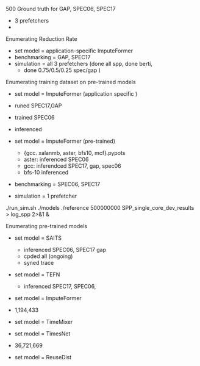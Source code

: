 500 Ground truth for GAP, SPEC06, SPEC17
- 3 prefetchers
-
Enumerating Reduction Rate
- set model = application-specific ImputeFormer
- benchmarking = GAP, SPEC17
- simulation = all 3 prefetchers (done all spp, done berti,
	- done 0.75/0.5/0.25 spec/gap )

Enumerating training dataset on pre-trained models
- set model = ImputeFormer (application specific	)
- runed SPEC17,GAP
- trained SPEC06
- inferenced

- set model = ImputeFormer (pre-trained)
	- {gcc. xalanmb, aster, bfs10, mcf}.pypots	
	- aster: inferenced  SPEC06
	- gcc: inferendced SPEC17, gap, spec06
	- bfs-10 inferenced
- benchmarking = SPEC06, SPEC17
- simulation = 1 prefetcher

./run_sim.sh ./models ./reference 500000000 SPP_single_core_dev_results > log_spp 2>&1 &

Enumerating pre-trained models
- set model = SAITS
	- inferenced SPEC06, SPEC17 gap
	- cpded all (ongoing)
	- syned trace

- set model = TEFN
	- inferenced SPEC17, SPEC06, 
	
- set model = ImputeFormer 
- 1,194,433
- set model = TimeMixer
- set model = TimesNet
- 36,721,669
- set model = ReuseDist
<!--stackedit_data:
eyJoaXN0b3J5IjpbMTA0NjQwOTg5NCwtMTQ2NjI1MjI0MSwtMT
M0NzIzNDMwOSwtMjA0MDkzNTc2MywyMTE1MjEwODQ4LDE2OTY3
MzY5NjgsLTkxNTg1ODAzMSwtNTA3Njg3ODY0LC0xNjI2NDQyOT
U0LC04NDA2NDcwMjcsMTg5NDIwMDUyMSwxNjQxMDI2MjMyLDE3
MTU3NTk0MDksMTk2MzMwOTg2OSwtODI4MzExNTEzLDQ1ODYwNT
UzMyw2NzQ1OTkzOTYsMjM1MjEwMzgxLC01ODgyMzEzNjIsLTQx
NzE0OTAyXX0=
-->